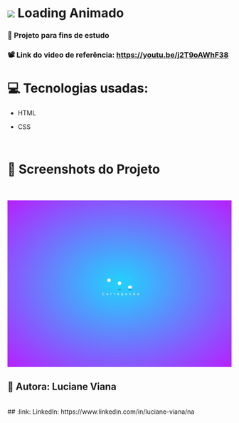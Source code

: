 #  <img src="https://github.com/everton-dgn/everton-dgn/blob/main/gif/Hi.gif?raw=true" width="30px">  Loading Animado
###   :book: Projeto para fins de estudo
###   📽️ Link do video de referência: https://youtu.be/j2T9oAWhF38
# :computer: Tecnologias usadas:


 * HTML

 * CSS

  <br>
  
 #  :camera_flash: Screenshots do Projeto
 <br> <br> 
   ![Imagem do projeto](https://github.com/Lucianevianagbi/Loading/blob/master/img-loading.jpg)
 <br>
## :woman: Autora:  Luciane Viana
<br>
## :link: LinkedIn: https://www.linkedin.com/in/luciane-viana/na


